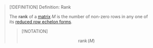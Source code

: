 >[!DEFINITION] Definition: Rank
>
>The **rank** of a [matrix](Matrix.md) $M$ is the number of non-zero rows in any one of its [reduced row echelon forms](%28Reduced%29%20Row%20Echelon%20Form.md).
>
>>[!NOTATION]
>>
>>$$\operatorname{rank}(M)$$
>>
>